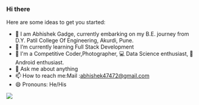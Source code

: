 ### Hi there 

Here are some ideas to get you started:

- 🔭 I am Abhishek Gadge, currently embarking on my B.E. journey from D.Y. Patil College Of Engineering, Akurdi, Pune. 
- 🌱 I’m currently learning Full Stack Development 
- 👯  I'm a Competitive Coder,Photographer, 💻 Data Science enthusiast, 📱Android enthusiast.
- 💬 Ask me about anything
- 📫 How to reach me:Mail :abhishek47472@gmail.com
- 😄 Pronouns: He/His

<img src="https://github-readme-stats.vercel.app/api?username=Abhishek-Gadge&&show_icons=true&title_color=ffffff&icon_color=bb2acf&text_color=daf7dc&bg_color=151515">
